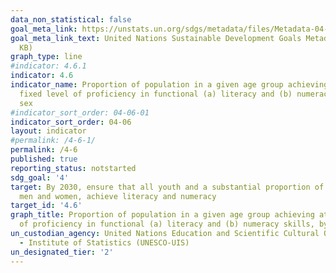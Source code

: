 ```yaml
---
data_non_statistical: false
goal_meta_link: https://unstats.un.org/sdgs/metadata/files/Metadata-04-06-01.pdf
goal_meta_link_text: United Nations Sustainable Development Goals Metadata (PDF 57.8
  KB)
graph_type: line
#indicator: 4.6.1
indicator: 4.6
indicator_name: Proportion of population in a given age group achieving at least a
  fixed level of proficiency in functional (a) literacy and (b) numeracy skills, by
  sex
#indicator_sort_order: 04-06-01
indicator_sort_order: 04-06
layout: indicator
#permalink: /4-6-1/
permalink: /4-6
published: true
reporting_status: notstarted
sdg_goal: '4'
target: By 2030, ensure that all youth and a substantial proportion of adults, both
  men and women, achieve literacy and numeracy
target_id: '4.6'
graph_title: Proportion of population in a given age group achieving at least a fixed level
  of proficiency in functional (a) literacy and (b) numeracy skills, by sex
un_custodian_agency: United Nations Education and Scientific Cultural Organisation
  - Institute of Statistics (UNESCO-UIS)
un_designated_tier: '2'
---
```

